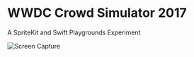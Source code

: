 # WWDC Crowd Simulator 2017
A SpriteKit and Swift Playgrounds Experiment

![Screen Capture](http://i.giphy.com/mqxC2DyHp3JxS.gif)